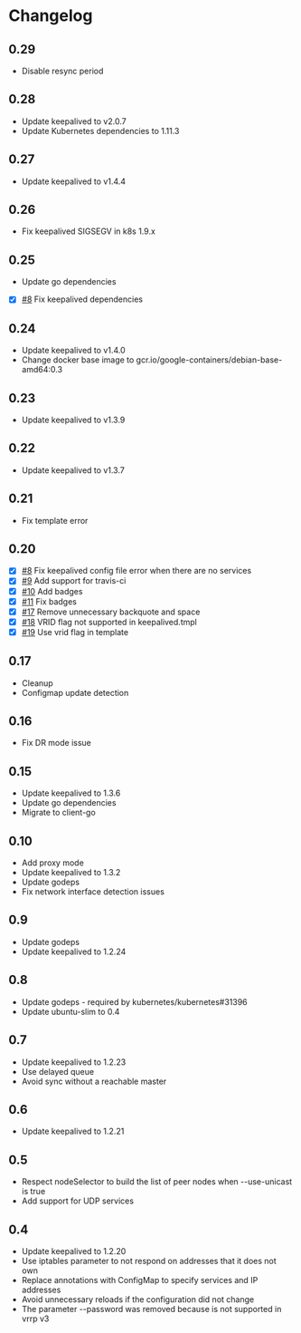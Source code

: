 # Changelog

## 0.29

- Disable resync period

## 0.28

- Update keepalived to v2.0.7
- Update Kubernetes dependencies to 1.11.3

## 0.27

- Update keepalived to v1.4.4

## 0.26

- Fix keepalived SIGSEGV in k8s 1.9.x

## 0.25

- Update go dependencies
- [x] [#8](https://github.com/aledbf/kube-keepalived-vip/pull/35) Fix keepalived dependencies

## 0.24

- Update keepalived to v1.4.0
- Change docker base image to gcr.io/google-containers/debian-base-amd64:0.3

## 0.23

- Update keepalived to v1.3.9

## 0.22

- Update keepalived to v1.3.7

## 0.21

- Fix template error

## 0.20

- [x] [#8](https://github.com/aledbf/kube-keepalived-vip/pull/8) Fix keepalived config file error when there are no services
- [x] [#9](https://github.com/aledbf/kube-keepalived-vip/pull/9) Add support for travis-ci
- [x] [#10](https://github.com/aledbf/kube-keepalived-vip/pull/10) Add badges
- [x] [#11](https://github.com/aledbf/kube-keepalived-vip/pull/11) Fix badges
- [x] [#17](https://github.com/aledbf/kube-keepalived-vip/pull/17) Remove unnecessary backquote and space
- [x] [#18](https://github.com/aledbf/kube-keepalived-vip/pull/18) VRID flag not supported in keepalived.tmpl
- [x] [#19](https://github.com/aledbf/kube-keepalived-vip/pull/19) Use vrid flag in template

## 0.17

- Cleanup
- Configmap update detection

## 0.16

- Fix DR mode issue

## 0.15

- Update keepalived to 1.3.6
- Update go dependencies
- Migrate to client-go

## 0.10

- Add proxy mode
- Update keepalived to 1.3.2
- Update godeps
- Fix network interface detection issues

## 0.9

- Update godeps
- Update keepalived to 1.2.24

## 0.8

- Update godeps - required by kubernetes/kubernetes#31396
- Update ubuntu-slim to 0.4

## 0.7

- Update keepalived to 1.2.23
- Use delayed queue
- Avoid sync without a reachable master

## 0.6

- Update keepalived to 1.2.21

## 0.5

- Respect nodeSelector to build the list of peer nodes when --use-unicast is true
- Add support for UDP services

## 0.4

- Update keepalived to 1.2.20
- Use iptables parameter to not respond on addresses that it does not own
- Replace annotations with ConfigMap to specify services and IP addresses
- Avoid unnecessary reloads if the configuration did not change
- The parameter --password was removed because is not supported in vrrp v3
